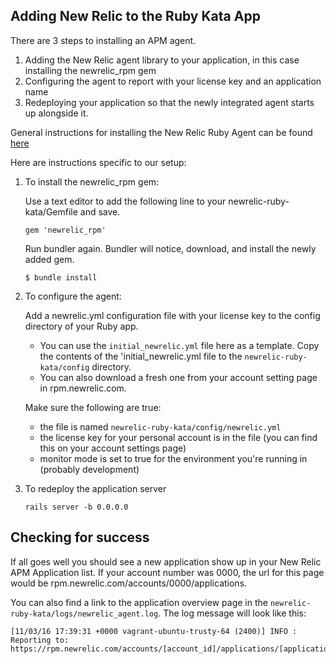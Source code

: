 ## Adding New Relic to the Ruby Kata App

There are 3 steps to installing an APM agent.

1. Adding the New Relic agent library to your application, in this case installing the newrelic_rpm gem
2. Configuring the agent to report with your license key and an application name
3. Redeploying your application so that the newly integrated agent starts up alongside it. 

General instructions for installing the New Relic Ruby Agent can be found [here](https://docs.newrelic.com/docs/agents/ruby-agent/installation-configuration/ruby-agent-installation)

Here are instructions specific to our setup: 

1. To install the newrelic_rpm gem: 

	Use a text editor to add the following line to your newrelic-ruby-kata/Gemfile and save.

	```
	gem 'newrelic_rpm'
	```
	
	Run bundler again. Bundler will notice, download, and install the newly added gem.

	```
	$ bundle install
	```


2. To configure the agent:
	
	Add a newrelic.yml configuration file with your license key to the config directory of your Ruby app.

	* You can use the `initial_newrelic.yml` file here as a template. Copy the contents of the 'initial_newrelic.yml file to the `newrelic-ruby-kata/config` directory. 
	* You can also download a fresh one from your account setting page in rpm.newrelic.com. 

	Make sure the following are true: 

	* the file is named `newrelic-ruby-kata/config/newrelic.yml`
	* the license key for your personal account is in the file (you can find this on your account settings page)
	* monitor mode is set to true for the environment you're running in (probably development)
	
3. To redeploy the application server
	
	```
	rails server -b 0.0.0.0
	```
	
## Checking for success

If all goes well you should see a new application show up in your New Relic APM Application list. If your account number was 0000, the url for this page would be rpm.newrelic.com/accounts/0000/applications. 

You can also find a link to the application overview page in the `newrelic-ruby-kata/logs/newrelic_agent.log`. The log message will look like this:

```
[11/03/16 17:39:31 +0000 vagrant-ubuntu-trusty-64 (2400)] INFO : Reporting to: https://rpm.newrelic.com/accounts/[account_id]/applications/[application_id]
```
